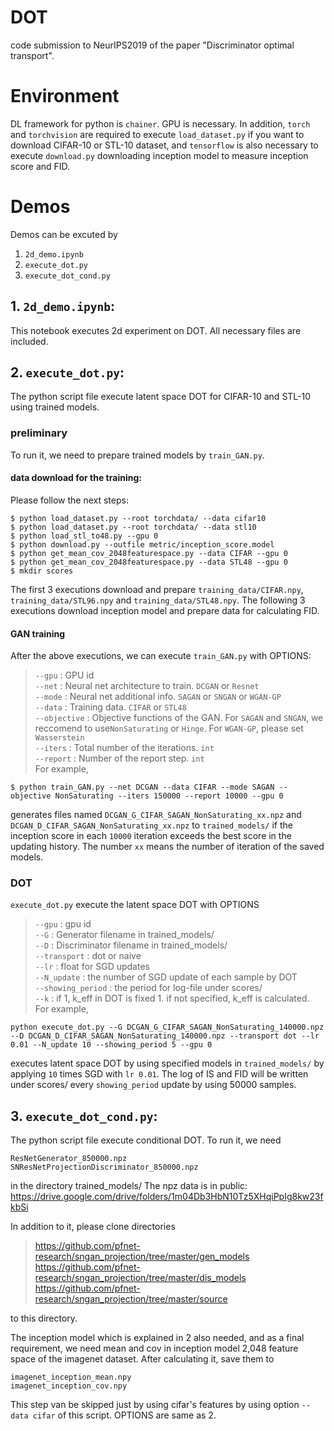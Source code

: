 # DOT
code submission to NeurIPS2019 of the paper "Discriminator optimal transport".

# Environment
DL framework for python is `chainer`.
GPU is necessary.
In addition, `torch` and `torchvision` are required to execute `load_dataset.py` if you want to download CIFAR-10 or STL-10 dataset, and `tensorflow` is also necessary to execute `download.py` downloading inception model to measure inception score and FID.

# Demos
Demos can be excuted by
 1. `2d_demo.ipynb`
 2. `execute_dot.py`
 3. `execute_dot_cond.py`

## 1. `2d_demo.ipynb`:
This notebook executes 2d experiment on DOT.
All necessary files are included.

## 2. `execute_dot.py`:
The python script file execute latent space DOT for CIFAR-10 and STL-10 using trained models.
### preliminary
To run it, we need to prepare trained models by `train_GAN.py`.
#### data download for the training:
Please follow the next steps:
```
$ python load_dataset.py --root torchdata/ --data cifar10
$ python load_dataset.py --root torchdata/ --data stl10
$ python load_stl_to48.py --gpu 0
$ python download.py --outfile metric/inception_score.model
$ python get_mean_cov_2048featurespace.py --data CIFAR --gpu 0
$ python get_mean_cov_2048featurespace.py --data STL48 --gpu 0
$ mkdir scores
```
The first 3 executions download and prepare `training_data/CIFAR.npy`, `training_data/STL96.npy` and `training_data/STL48.npy`.
The following 3 executions download inception model and prepare data for calculating FID.

#### GAN training
After the above executions, we can execute `train_GAN.py` with OPTIONS:
> `--gpu` : GPU id<br>
> `--net` : Neural net architecture to train. `DCGAN` or `Resnet` <br>
> `--mode` : Neural net additional info. `SAGAN` or `SNGAN` or `WGAN-GP`<br>
> `--data` : Training data. `CIFAR` or `STL48`<br>
> `--objective` : Objective functions of the GAN. For `SAGAN` and `SNGAN`, we reccomend to use`NonSaturating` or `Hinge`. For `WGAN-GP`, please set `Wasserstein`<br>
> `--iters` : Total number of the iterations. `int`<br>
> `--report` : Number of the report step. `int`<br>
For example, 
```
$ python train_GAN.py --net DCGAN --data CIFAR --mode SAGAN --objective NonSaturating --iters 150000 --report 10000 --gpu 0
```
generates files named `DCGAN_G_CIFAR_SAGAN_NonSaturating_xx.npz` and `DCGAN_D_CIFAR_SAGAN_NonSaturating_xx.npz` to `trained_models/` if the inception score in each `10000` iteration exceeds the best score in the updating history. The number `xx` means the number of iteration of the saved models.

### DOT
`execute_dot.py` execute the latent space DOT with OPTIONS
> `--gpu` : gpu id<br>
> `--G` : Generator filename in trained_models/<br>
> `--D` : Discriminator filename in trained_models/<br>
> `--transport` : dot or naive<br>
> `--lr` : float for SGD updates<br>
> `--N_update` : the number of SGD update of each sample by DOT<br>
> `--showing_period` : the period for log-file under scores/<br>
> `--k` : if 1, k_eff in DOT is fixed 1. if not specified, k_eff is calculated.<br>
For example,
```
python execute_dot.py --G DCGAN_G_CIFAR_SAGAN_NonSaturating_140000.npz --D DCGAN_D_CIFAR_SAGAN_NonSaturating_140000.npz --transport dot --lr 0.01 --N_update 10 --showing_period 5 --gpu 0
```
executes latent space DOT by using specified models in `trained_models/` by applying `10` times SGD with `lr 0.01`.
The log of IS and FID will be written under scores/ every `showing_period` update by using 50000 samples.

## 3. `execute_dot_cond.py`:
The python script file execute conditional DOT.
To run it, we need
```
ResNetGenerator_850000.npz
SNResNetProjectionDiscriminator_850000.npz
```
in the directory trained_models/
The npz data is in public: https://drive.google.com/drive/folders/1m04Db3HbN10Tz5XHqiPpIg8kw23fkbSi

In addition to it, please clone directories
>https://github.com/pfnet-research/sngan_projection/tree/master/gen_models<br>
>https://github.com/pfnet-research/sngan_projection/tree/master/dis_models<br>
>https://github.com/pfnet-research/sngan_projection/tree/master/source

to this directory.

The inception model which is explained in 2 also needed, and as a final requirement, we need mean and cov in inception model 2,048 feature space of the imagenet dataset. After calculating it, save them to
```
imagenet_inception_mean.npy
imagenet_inception_cov.npy
```
This step van be skipped just by using cifar's features by using option `--data cifar` of this script.
OPTIONS are same as 2.
